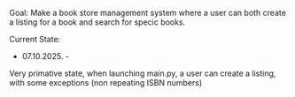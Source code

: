 Goal: Make a book store management system where a user can both create a listing for a book and search for specic books.

Current State:
- 07.10.2025. -

Very primative state, when launching main.py, a user can create a listing, with some exceptions (non repeating ISBN numbers)
